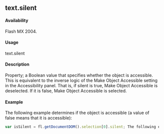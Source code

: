 ## text.silent

#### Availability

Flash MX 2004.

#### Usage

text.silent

#### Description

Property; a Boolean value that specifies whether the object is accessible. This is equivalent to the inverse logic of the Make Object Accessible setting in the Accessibility panel. That is, if silent is true, Make Object Accessible is deselected. If it is false, Make Object Accessible is selected.

#### Example

The following example determines if the object is accessible (a value of false means that it is accessible):
```javascript
var isSilent = fl.getDocumentDOM().selection[0].silent; The following example sets the object to be accessible: fl.getDocumentDOM().selection[0].silent = false;
```